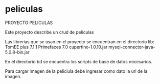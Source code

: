 # peliculas


PROYECTO PELICULAS

Este proyecto describe un crud de peliculas 

Las librerias que se usan en el proyecto se encuentran en  el directorio lib:
TomEE plus 7.1.1
Primefaces 7.0
cupertino-1.0.10.jar
mysql-connector-java-5.0.8-bin.jar

En el directorio bd se encuentra los scripts de base de datos necesarios.

Para cargar imagen de la peliciula debe ingresar como dato la url de la imagen.
